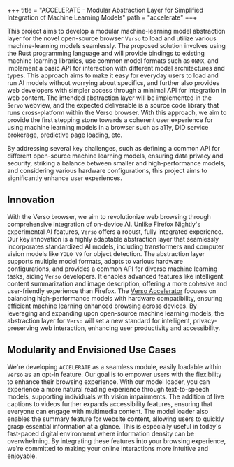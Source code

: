 +++
title = "ACCELERATE - Modular Abstraction Layer for Simplified Integration of Machine Learning Models"
path = "accelerate"
+++

This project aims to develop a modular machine-learning model abstraction layer for the novel open-source
browser `Verso` to load and utilize various machine-learning models seamlessly.
The proposed solution involves using the Rust programming language and will provide bindings to existing
machine learning libraries, use common model formats such as `ONNX`, and implement a basic API for
interaction with different model architectures and types.
This approach aims to make it easy for everyday users to load and run AI models without worrying about
specifics, and further also provides web developers with simpler access through a minimal API for
integration in web content.
The intended abstraction layer will be implemented in the `Servo` webview, and the expected deliverable is
a source code library that runs cross-platform within the Verso browser. With this approach, we aim to
provide the first stepping stone towards a coherent user experience for using machine learning models
in a browser such as a11y, DID service brokerage, predictive page loading, etc.

By addressing several key challenges, such as defining a common API for different open-source machine
learning models, ensuring data privacy and security, striking a balance between smaller and
high-performance models, and considering various hardware configurations, this project aims to
significantly enhance user experiences.

## Innovation

With the Verso browser, we aim to revolutionize web browsing through comprehensive integration of on-device
AI. Unlike Firefox Nightly's experimental AI features, `Verso` offers a robust, fully integrated experience.
Our key innovation is a highly adaptable abstraction layer that seamlessly incorporates standardized AI
models, including transformers and computer vision models like `YOLO V9` for object detection.
The abstraction layer supports multiple model formats, adapts to various hardware configurations, and
provides a common API for diverse machine learning tasks, aiding `Verso` developers.
It enables advanced features like intelligent content summarization and image description, offering a
more cohesive and user-friendly experience than Firefox. The [Verso Accelerator] focuses on balancing
high-performance models with hardware compatibility, ensuring efficient machine learning enhanced
browsing across devices. By leveraging and expanding upon open-source machine learning models, the
abstraction layer for `Verso` will set a new standard for intelligent, privacy-preserving web interaction,
enhancing user productivity and accessibility.

## Modularity and Envisioned Use Cases

We're developing `ACCELERATE` as a seamless module, easily loadable within `Verso` as an opt-in feature.
Our goal is to empower users with the flexibility to enhance their browsing experience.
With our model loader, you can experience a more natural reading experience through text-to-speech models,
supporting individuals with vision impairments. The addition of live captions to videos further expands
accessibility features, ensuring that everyone can engage with multimedia content. The model loader also
enables the summary feature for website content, allowing users to quickly grasp essential information at
a glance. This is especially useful in today's fast-paced digital environment where information density
can be overwhelming. By integrating these features into your browsing experience, we're committed to
making your online interactions more intuitive and enjoyable.

[Verso Accelerator]: https://github.com/versotile-org/verso-accelerator

